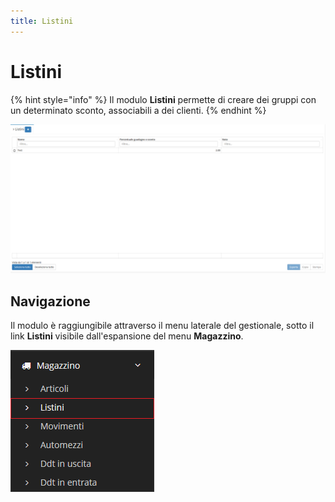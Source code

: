 ```yaml
---
title: Listini
---
```


# Listini

{% hint style="info" %}
Il modulo **Listini** permette di creare dei gruppi con un determinato sconto, associabili a dei clienti.
{% endhint %}

![Screenshot interfaccia listini](../../../.gitbook/assets/schermatalistini.PNG)

## Navigazione

Il modulo è raggiungibile attraverso il menu laterale del gestionale, sotto il link **Listini** visibile dall'espansione del menu **Magazzino**.

![Screenshot navigazione listini](../../../.gitbook/assets/posizionelistini.PNG)

